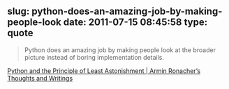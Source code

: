 slug: python-does-an-amazing-job-by-making-people-look
date: 2011-07-15 08:45:58
type: quote
---

> Python does an amazing job by making people look at the broader picture instead of boring implementation details.

[Python and the Principle of Least Astonishment | Armin Ronacher’s Thoughts and Writings](http://lucumr.pocoo.org/2011/7/9/python-and-pola/)
